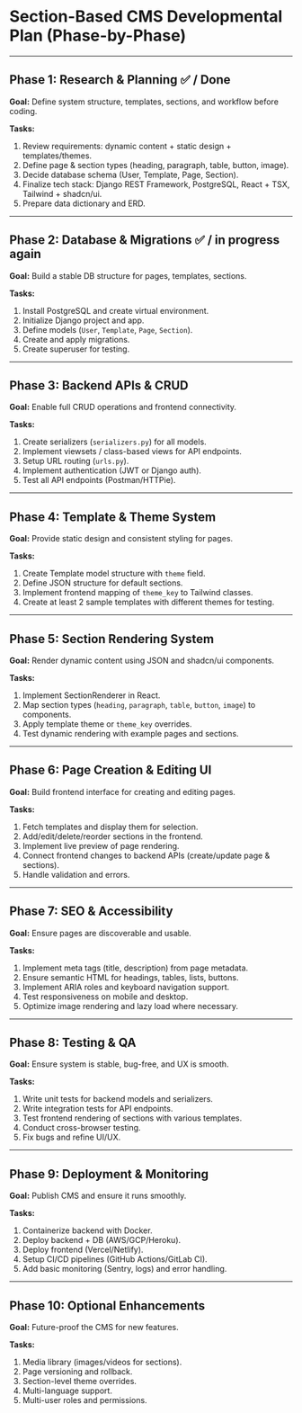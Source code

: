 # **Section-Based CMS Developmental Plan (Phase-by-Phase)**

---

## **Phase 1: Research & Planning** ✅ / Done

**Goal:** Define system structure, templates, sections, and workflow before coding.

**Tasks:**

1. Review requirements: dynamic content + static design + templates/themes.
2. Define page & section types (heading, paragraph, table, button, image).
3. Decide database schema (User, Template, Page, Section).
4. Finalize tech stack: Django REST Framework, PostgreSQL, React + TSX, Tailwind + shadcn/ui.
5. Prepare data dictionary and ERD.

---

## **Phase 2: Database & Migrations** ✅ / in progress again

**Goal:** Build a stable DB structure for pages, templates, sections.

**Tasks:**

1. Install PostgreSQL and create virtual environment.
2. Initialize Django project and app.
3. Define models (`User`, `Template`, `Page`, `Section`).
4. Create and apply migrations.
5. Create superuser for testing.

---

## **Phase 3: Backend APIs & CRUD**

**Goal:** Enable full CRUD operations and frontend connectivity.

**Tasks:**

1. Create serializers (`serializers.py`) for all models.
2. Implement viewsets / class-based views for API endpoints.
3. Setup URL routing (`urls.py`).
4. Implement authentication (JWT or Django auth).
5. Test all API endpoints (Postman/HTTPie).

---

## **Phase 4: Template & Theme System**

**Goal:** Provide static design and consistent styling for pages.

**Tasks:**

1. Create Template model structure with `theme` field.
2. Define JSON structure for default sections.
3. Implement frontend mapping of `theme_key` to Tailwind classes.
4. Create at least 2 sample templates with different themes for testing.

---

## **Phase 5: Section Rendering System**

**Goal:** Render dynamic content using JSON and shadcn/ui components.

**Tasks:**

1. Implement SectionRenderer in React.
2. Map section types (`heading`, `paragraph`, `table`, `button`, `image`) to components.
3. Apply template theme or `theme_key` overrides.
4. Test dynamic rendering with example pages and sections.

---

## **Phase 6: Page Creation & Editing UI**

**Goal:** Build frontend interface for creating and editing pages.

**Tasks:**

1. Fetch templates and display them for selection.
2. Add/edit/delete/reorder sections in the frontend.
3. Implement live preview of page rendering.
4. Connect frontend changes to backend APIs (create/update page & sections).
5. Handle validation and errors.

---

## **Phase 7: SEO & Accessibility**

**Goal:** Ensure pages are discoverable and usable.

**Tasks:**

1. Implement meta tags (title, description) from page metadata.
2. Ensure semantic HTML for headings, tables, lists, buttons.
3. Implement ARIA roles and keyboard navigation support.
4. Test responsiveness on mobile and desktop.
5. Optimize image rendering and lazy load where necessary.

---

## **Phase 8: Testing & QA**

**Goal:** Ensure system is stable, bug-free, and UX is smooth.

**Tasks:**

1. Write unit tests for backend models and serializers.
2. Write integration tests for API endpoints.
3. Test frontend rendering of sections with various templates.
4. Conduct cross-browser testing.
5. Fix bugs and refine UI/UX.

---

## **Phase 9: Deployment & Monitoring**

**Goal:** Publish CMS and ensure it runs smoothly.

**Tasks:**

1. Containerize backend with Docker.
2. Deploy backend + DB (AWS/GCP/Heroku).
3. Deploy frontend (Vercel/Netlify).
4. Setup CI/CD pipelines (GitHub Actions/GitLab CI).
5. Add basic monitoring (Sentry, logs) and error handling.

---

## **Phase 10: Optional Enhancements**

**Goal:** Future-proof the CMS for new features.

**Tasks:**

1. Media library (images/videos for sections).
2. Page versioning and rollback.
3. Section-level theme overrides.
4. Multi-language support.
5. Multi-user roles and permissions.
